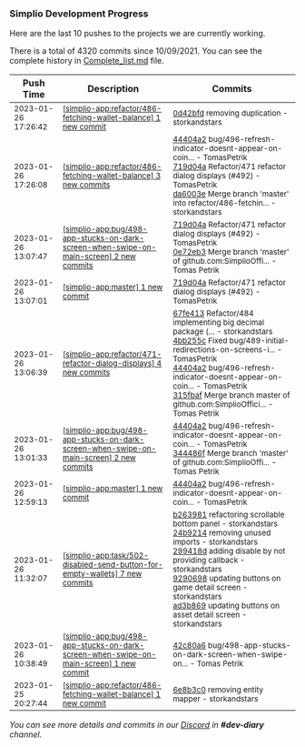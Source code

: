 
### Simplio Development Progress

Here are the last 10 pushes to the projects we are currently working.

There is a total of 4320 commits since 10/09/2021. You can see the complete history in
 [Complete_list.md](Complete_list.md) file.

| Push Time | Description | Commits |
| --- | --- | --- |
| <sub>2023-01-26 17:26:42</sub> | <sub>[[simplio-app:refactor/486\-fetching\-wallet\-balance] 1 new commit](https://github.com/SimplioOfficial/simplio-app/commit/0d42bfdd40f7dbd82af9a6112a7ebb5e8d8007b4)</sub> | <sub>[0d42bfd](https://github.com/SimplioOfficial/simplio-app/commit/0d42bfdd40f7dbd82af9a6112a7ebb5e8d8007b4) removing duplication - storkandstars</sub> |
| <sub>2023-01-26 17:26:08</sub> | <sub>[[simplio-app:refactor/486\-fetching\-wallet\-balance] 3 new commits](https://github.com/SimplioOfficial/simplio-app/compare/6e8b3c063704...da6003e7419c)</sub> | <sub>[44404a2](https://github.com/SimplioOfficial/simplio-app/commit/44404a2c9049ad9c7d96ea9693e1de94fb5f7a5d) bug/496-refresh-indicator-doesnt-appear-on-coin... - TomasPetrik<br>[719d04a](https://github.com/SimplioOfficial/simplio-app/commit/719d04a1a224cd48117ff06d46a1b90c2eb417a5) Refactor/471 refactor dialog displays (#492) - TomasPetrik<br>[da6003e](https://github.com/SimplioOfficial/simplio-app/commit/da6003e7419cd25f6eaf4227e7da2a90dce1eca9) Merge branch 'master' into refactor/486-fetchin... - storkandstars</sub> |
| <sub>2023-01-26 13:07:47</sub> | <sub>[[simplio-app:bug/498\-app\-stucks\-on\-dark\-screen\-when\-swipe\-on\-main\-screen] 2 new commits](https://github.com/SimplioOfficial/simplio-app/compare/344486f4f115...0e72eb3932bd)</sub> | <sub>[719d04a](https://github.com/SimplioOfficial/simplio-app/commit/719d04a1a224cd48117ff06d46a1b90c2eb417a5) Refactor/471 refactor dialog displays (#492) - TomasPetrik<br>[0e72eb3](https://github.com/SimplioOfficial/simplio-app/commit/0e72eb3932bd5d89aff01c00b769a8de1856e925) Merge branch 'master' of github.com:SimplioOffi... - Tomas Petrik</sub> |
| <sub>2023-01-26 13:07:01</sub> | <sub>[[simplio-app:master] 1 new commit](https://github.com/SimplioOfficial/simplio-app/commit/719d04a1a224cd48117ff06d46a1b90c2eb417a5)</sub> | <sub>[719d04a](https://github.com/SimplioOfficial/simplio-app/commit/719d04a1a224cd48117ff06d46a1b90c2eb417a5) Refactor/471 refactor dialog displays (#492) - TomasPetrik</sub> |
| <sub>2023-01-26 13:06:39</sub> | <sub>[[simplio-app:refactor/471\-refactor\-dialog\-displays] 4 new commits](https://github.com/SimplioOfficial/simplio-app/compare/92eab7d3e2b2...315fbaff1d62)</sub> | <sub>[67fe413](https://github.com/SimplioOfficial/simplio-app/commit/67fe413dda651483373edb5bad395a3a9f75d08c) Refactor/484 implementing big decimal package (... - storkandstars<br>[4bb255c](https://github.com/SimplioOfficial/simplio-app/commit/4bb255c6f6cf762fe9f774b0756e966148d8b837) Fixed bug/489-initial-redirections-on-screens-i... - TomasPetrik<br>[44404a2](https://github.com/SimplioOfficial/simplio-app/commit/44404a2c9049ad9c7d96ea9693e1de94fb5f7a5d) bug/496-refresh-indicator-doesnt-appear-on-coin... - TomasPetrik<br>[315fbaf](https://github.com/SimplioOfficial/simplio-app/commit/315fbaff1d62fb5195c9ccefe94e4e636428f2f4) Merge branch master of github.com:SimplioOffici... - Tomas Petrik</sub> |
| <sub>2023-01-26 13:01:33</sub> | <sub>[[simplio-app:bug/498\-app\-stucks\-on\-dark\-screen\-when\-swipe\-on\-main\-screen] 2 new commits](https://github.com/SimplioOfficial/simplio-app/compare/42c80a6c74db...344486f4f115)</sub> | <sub>[44404a2](https://github.com/SimplioOfficial/simplio-app/commit/44404a2c9049ad9c7d96ea9693e1de94fb5f7a5d) bug/496-refresh-indicator-doesnt-appear-on-coin... - TomasPetrik<br>[344486f](https://github.com/SimplioOfficial/simplio-app/commit/344486f4f115c88d42bf1cb2c36c1aa20bf7833f) Merge branch 'master' of github.com:SimplioOffi... - Tomas Petrik</sub> |
| <sub>2023-01-26 12:59:13</sub> | <sub>[[simplio-app:master] 1 new commit](https://github.com/SimplioOfficial/simplio-app/commit/44404a2c9049ad9c7d96ea9693e1de94fb5f7a5d)</sub> | <sub>[44404a2](https://github.com/SimplioOfficial/simplio-app/commit/44404a2c9049ad9c7d96ea9693e1de94fb5f7a5d) bug/496-refresh-indicator-doesnt-appear-on-coin... - TomasPetrik</sub> |
| <sub>2023-01-26 11:32:07</sub> | <sub>[[simplio-app:task/502\-disabled\-send\-button\-for\-empty\-wallets] 7 new commits](https://github.com/SimplioOfficial/simplio-app/compare/6e8b3c063704...db9b525cadc0)</sub> | <sub>[b263981](https://github.com/SimplioOfficial/simplio-app/commit/b2639814eefe5e777f4fe8997c232f9977066aa7) refactoring scrollable bottom panel - storkandstars<br>[24b9214](https://github.com/SimplioOfficial/simplio-app/commit/24b9214e9b7073d2a2804dc018a0dc6a3a777f00) removing unused imports - storkandstars<br>[299418d](https://github.com/SimplioOfficial/simplio-app/commit/299418d78f489fdf4be0221b914660b06e53ef5c) adding disable by not providing callback - storkandstars<br>[9290698](https://github.com/SimplioOfficial/simplio-app/commit/9290698369be08b78c96db5a7f999db03b974f4b) updating buttons on game detail screen - storkandstars<br>[ad3b869](https://github.com/SimplioOfficial/simplio-app/commit/ad3b869daecbc9d07e13e6294f60de77b418fc83) updating buttons on asset detail screen - storkandstars</sub> |
| <sub>2023-01-26 10:38:49</sub> | <sub>[[simplio-app:bug/498\-app\-stucks\-on\-dark\-screen\-when\-swipe\-on\-main\-screen] 1 new commit](https://github.com/SimplioOfficial/simplio-app/commit/42c80a6c74dbebcb2a446796c67ede6f53d8f5eb)</sub> | <sub>[42c80a6](https://github.com/SimplioOfficial/simplio-app/commit/42c80a6c74dbebcb2a446796c67ede6f53d8f5eb) bug/498-app-stucks-on-dark-screen-when-swipe-on... - Tomas Petrik</sub> |
| <sub>2023-01-25 20:27:44</sub> | <sub>[[simplio-app:refactor/486\-fetching\-wallet\-balance] 1 new commit](https://github.com/SimplioOfficial/simplio-app/commit/6e8b3c063704de6f7edaaec6545464730367e32a)</sub> | <sub>[6e8b3c0](https://github.com/SimplioOfficial/simplio-app/commit/6e8b3c063704de6f7edaaec6545464730367e32a) removing entity mapper - storkandstars</sub> |

_You can see more details and commits in our [Discord](https://discord.gg/aKhjuwZmdP) in **#dev-diary** channel._
